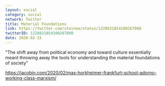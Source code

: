 ```yaml
---
layout: social
category: social
network: Twitter
title: Material Foundations
link: https://twitter.com/steinea/status/1228831854100267008
twitterID: 1228831854100267008
date: 2020-02-15
---
```


"The shift away from political economy and toward culture essentially meant throwing away the tools for understanding the material foundations of society"

<https://jacobin.com/2020/02/max-horkheimer-frankfurt-school-adorno-working-class-marxism/>
